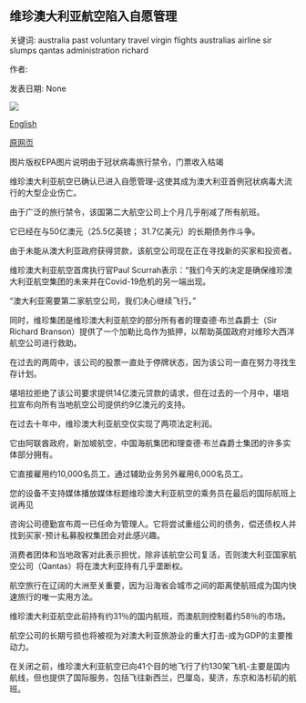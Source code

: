 ## 维珍澳大利亚航空陷入自愿管理

关键词: australia past voluntary travel virgin flights australias airline sir slumps qantas administration richard

作者: 

发表日期: None

![](https://ichef.bbci.co.uk/news/1024/branded_news/CC34/production/_111867225_8f84ec42-b0fa-4899-ba50-6927a29d72f9.jpg)

[English](Virgin%20Australia%20slumps%20into%20voluntary%20administration.md)

[原网页](https://www.bbc.com/news/world-australia-52363428)

图片版权EPA图片说明由于冠状病毒旅行禁令，门票收入枯竭

维珍澳大利亚航空已确认已进入自愿管理-这使其成为澳大利亚首例冠状病毒大流行的大型企业伤亡。

由于广泛的旅行禁令，该国第二大航空公司上个月几乎削减了所有航班。

它已经在与50亿澳元（25.5亿英镑； 31.7亿美元）的长期债务作斗争。

由于未能从澳大利亚政府获得贷款，该航空公司现在正在寻找新的买家和投资者。

维珍澳大利亚航空首席执行官Paul Scurrah表示：“我们今天的决定是确保维珍澳大利亚航空集团的未来并在Covid-19危机的另一端出现。

“澳大利亚需要第二家航空公司，我们决心继续飞行。”

同时，维珍集团是维珍澳大利亚航空的部分所有者的理查德·布兰森爵士（Sir Richard Branson）提供了一个加勒比岛作为抵押，以帮助英国政府对维珍大西洋航空公司进行救助。

在过去的两周中，该公司的股票一直处于停牌状态，因为该公司一直在努力寻找生存计划。

堪培拉拒绝了该公司要求提供14亿澳元贷款的请求，但在过去的一个月中，堪培拉宣布向所有当地航空公司提供约9亿澳元的支持。

在过去十年中，维珍澳大利亚航空仅实现了两项法定利润。

它由阿联酋政府，新加坡航空，中国海航集团和理查德·布兰森爵士集团的许多实体部分拥有。

它直接雇用约10,000名员工，通过辅助业务另外雇用6,000名员工。

您的设备不支持媒体播放媒体标题维珍澳大利亚航空的乘务员在最后的国际航班上说再见

咨询公司德勤宣布周一已任命为管理人。它将尝试重组公司的债务，偿还债权人并找到买家-预计私募股权集团会对此感兴趣。

消费者团体和当地政客对此表示担忧，除非该航空公司复活，否则澳大利亚国家航空公司（Qantas）将在澳大利亚持有几乎垄断权。

航空旅行在辽阔的大洲至关重要，因为沿海省会城市之间的距离使航班成为国内快速旅行的唯一实用方法。

维珍澳大利亚航空此前持有约31％的国内航班，而澳航则控制着约58％的市场。

航空公司的长期亏损也将被视为对澳大利亚旅游业的重大打击-成为GDP的主要推动力。

在关闭之前，维珍澳大利亚航空已向41个目的地飞行了约130架飞机-主要是国内航线，但也提供了国际服务，包括飞往新西兰，巴厘岛，斐济，东京和洛杉矶的航班。